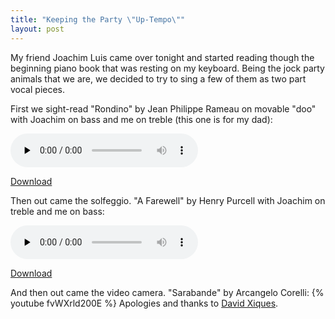 ```yaml
---
title: "Keeping the Party \"Up-Tempo\""
layout: post
---
```


My friend Joachim Luis came over tonight and started reading though the beginning piano book that was resting on my keyboard. Being the jock party animals that we are, we decided to try to sing a few of them as two part vocal pieces.

First we sight-read "Rondino" by Jean Philippe Rameau on movable "doo" with Joachim on bass and me on treble (this one is for my dad):

<audio id="wp_mep_37" src="{{ site.url }}/uploads/2009/01/rondino.mp3" type="audio/mp3"    controls="controls" preload="none"  ></audio>

<a href="{{ site.url }}/uploads/2009/01/rondino.mp3">Download</a>

Then out came the solfeggio. "A Farewell" by Henry Purcell with Joachim on treble and me on bass:

<audio id="wp_mep_38" src="{{ site.url }}/uploads/2009/01/a-farewell-purcell1.mp3" type="audio/mp3"    controls="controls" preload="none"  ></audio>

<a href="{{ site.url }}/uploads/2009/01/a-farewell-purcell1.mp3">Download</a>

And then out came the video camera. "Sarabande" by Arcangelo Corelli:
{% youtube fvWXrld200E %}
Apologies and thanks to <a href="http://musicdance.sfsu.edu/faculty/84/david-xiques">David Xiques</a>.
